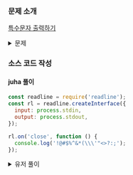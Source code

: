 ### 문제 소개

[특수문자 출력하기](https://school.programmers.co.kr/learn/courses/30/lessons/181948)

<details>
<summary>문제</summary>
<div markdown="1">

!@#$%^&\*(\'"<>?:; 를 출력해라.

</div>
</details>

### 소스 코드 작성

#### juha 풀이

```js
const readline = require('readline');
const rl = readline.createInterface({
  input: process.stdin,
  output: process.stdout,
});

rl.on('close', function () {
  console.log('!@#$%^&*(\\\'"<>?:;');
});
```

<details>
<summary>유저 풀이</summary>
<div markdown="2">

```js
const readline = require('readline');
const rl = readline.createInterface({
  input: process.stdin,
  output: process.stdout,
});

rl.on('close', function () {
  console.log(`!@#$%^&*(\\'"<>?:;`);
});
```

</div>
</details>
